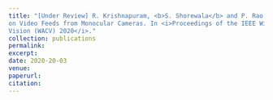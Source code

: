 ```yaml
---
title: "[Under Review] R. Krishnapuram, <b>S. Shorewala</b> and P. Rao. Link Speed Estimation for Traffic Flow Modelling Based
on Video Feeds from Monocular Cameras. In <i>Proceedings of the IEEE Winter Conference on Applications of Computer
Vision (WACV) 2020</i>."
collection: publications
permalink: 
excerpt: 
date: 2020-20-03
venue: 
paperurl: 
citation: 
---
```

